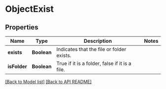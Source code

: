 
# ObjectExist
## Properties
Name | Type | Description | Notes
------------ | ------------- | ------------- | -------------
**exists** | **Boolean** | Indicates that the file or folder exists. | 
**isFolder** | **Boolean** | True if it is a folder, false if it is a file. | 




[[Back to Model list]](Models.md) [[Back to API README]](README.md)

